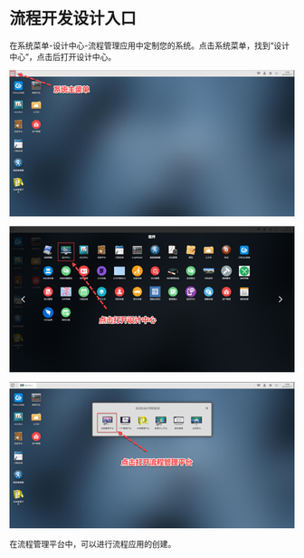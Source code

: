 # 流程开发设计入口

在系统菜单-设计中心-流程管理应用中定制您的系统。点击系统菜单，找到“设计中心”，点击后打开设计中心。

![](../.gitbook/assets/image%20%2816%29.png)

![](../.gitbook/assets/image%20%28121%29.png)

![](../.gitbook/assets/image%20%2814%29.png)



在流程管理平台中，可以进行流程应用的创建。

